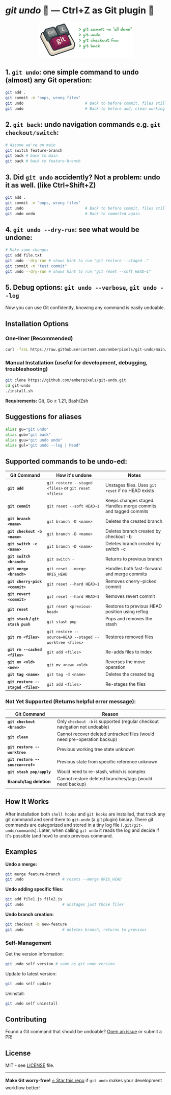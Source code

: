 # *git undo* 🥐 — Ctrl+Z as Git plugin 💫

<p align="center">
  <img src="logo.png" alt="Logo" width="300"/><br>
</p>

## 1. `git undo`: one simple command to undo (almost) any Git operation:

```bash
git add .
git commit -m "oops, wrong files"
git undo                           # Back to before commit, files still staged
git undo                           # Back to before add, clean working directory
```

## 2. `git back`: undo navigation commands e.g. `git checkout/switch`:

```bash
# Assume we're on main
git switch feature-branch
git back # back to main
git back # back to feature-branch
```

## 3. Did `git undo` accidently? Not a problem: undo it as well. (like Ctrl+Shift+Z)

```bash
git add .
git commit -m "oops, wrong files"
git undo                           # Back to before commit, files still staged
git undo undo                      # Back to commited again
```

## 4. `git undo --dry-run`: see what would be undone:

```bash
# Make some changes
git add file.txt
git undo --dry-run # shows hint to run "git restore --staged ."
git commit -m "test commit"
git undo --dry-run # shows hint to run "git reset --soft HEAD~1"
```

## 5. Debug options: `git undo --verbose`, `git undo --log`

Now you can use Git confidently, knowing any command is easily undoable.

## Installation Options

### One-liner (Recommended)
```bash
curl -fsSL https://raw.githubusercontent.com/amberpixels/git-undo/main/install.sh | bash
```
### Manual Installation (useful for development, debugging, troubleshooting)
```bash
git clone https://github.com/amberpixels/git-undo.git
cd git-undo
./install.sh
```

**Requirements:** Git, Go ≥ 1.21, Bash/Zsh

## Suggestions for aliases

```bash
alias gu="git undo"
alias gub="git back"
alias guu="git undo undo"
alias gul="git undo --log | head"
```

## Supported commands to be undo-ed:

| Git Command | How it's undone | Notes |
|-------------|-----------------|-------|
| **`git add`** | `git restore --staged <files>` or `git reset <files>` | Unstages files. Uses `git reset` if no HEAD exists |
| **`git commit`** | `git reset --soft HEAD~1` | Keeps changes staged. Handles merge commits and tagged commits |
| **`git branch <name>`** | `git branch -D <name>` | Deletes the created branch |
| **`git checkout -b <name>`** | `git branch -D <name>` | Deletes branch created by checkout -b |
| **`git switch -c <name>`** | `git branch -D <name>` | Deletes branch created by switch -c |
| **`git switch <branch>`** | `git switch -` | Returns to previous branch |
| **`git merge <branch>`** | `git reset --merge ORIG_HEAD` | Handles both fast-forward and merge commits |
| **`git cherry-pick <commit>`** | `git reset --hard HEAD~1` | Removes cherry-picked commit |
| **`git revert <commit>`** | `git reset --hard HEAD~1` | Removes revert commit |
| **`git reset`** | `git reset <previous-head>` | Restores to previous HEAD position using reflog |
| **`git stash` / `git stash push`** | `git stash pop` | Pops and removes the stash |
| **`git rm <files>`** | `git restore --source=HEAD --staged --worktree <files>` | Restores removed files |
| **`git rm --cached <files>`** | `git add <files>` | Re-adds files to index |
| **`git mv <old> <new>`** | `git mv <new> <old>` | Reverses the move operation |
| **`git tag <name>`** | `git tag -d <name>` | Deletes the created tag |
| **`git restore --staged <files>`** | `git add <files>` | Re-stages the files |

### Not Yet Supported (Returns helpful error message):

| Git Command | Reason |
|-------------|--------|
| **`git checkout <branch>`** | Only `checkout -b` is supported (regular checkout navigation not undoable) |
| **`git clean`** | Cannot recover deleted untracked files (would need pre-operation backup) |
| **`git restore --worktree`** | Previous working tree state unknown |
| **`git restore --source=<ref>`** | Previous state from specific reference unknown |
| **`git stash pop/apply`** | Would need to re-stash, which is complex |
| **Branch/tag deletion** | Cannot restore deleted branches/tags (would need backup) |

## How It Works

After installation both `shell hooks` and `git hooks` are installed, that track any git command and send them to `git-undo` (a git plugin) binary. There git commands are categorized and stored in a tiny log file (`.git/git-undo/commands`). Later, when calling `git undo` it reads the log and decide if it's possible (and how) to undo previous command.

## Examples

**Undo a merge:**
```bash
git merge feature-branch
git undo                 # resets --merge ORIG_HEAD
```

**Undo adding specific files:**
```bash
git add file1.js file2.js
git undo                 # unstages just those files
```

**Undo branch creation:**
```bash
git checkout -b new-feature
git undo                 # deletes branch, returns to previous
```

### Self-Management

Get the version information:
```bash
git undo self version # same as git undo version
```

Update to latest version:
```bash
git undo self update
```

Uninstall:
```bash
git undo self uninstall
```

## Contributing

Found a Git command that should be undoable? [Open an issue](https://github.com/amberpixels/git-undo/issues) or submit a PR!

## License

MIT - see [LICENSE](LICENSE) file.

---

**Make Git worry-free!**
[⭐ Star this repo](https://github.com/amberpixels/git-undo) if `git undo` makes your development workflow better!
